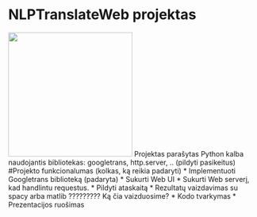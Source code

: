 # NLPTranslateWeb projektas
<img src="https://user-images.githubusercontent.com/60687269/156175638-3171b17e-035f-49f9-9a83-fee0dd9ff989.png" width="250px" />
Projektas parašytas Python kalba naudojantis bibliotekas: googletrans, http.server, .. (pildyti pasikeitus)<br />
#Projekto funkcionalumas (kolkas, ką reikia padaryti)
* Implementuoti Googletrans biblioteką (padaryta)
* Sukurti Web UI
* Sukurti Web serverį, kad handlintu requestus.
* Pildyti ataskaitą
* Rezultatų vaizdavimas su spacy arba matlib ????????? Ką čia vaizduosime?
* Kodo tvarkymas
* Prezentacijos ruošimas
